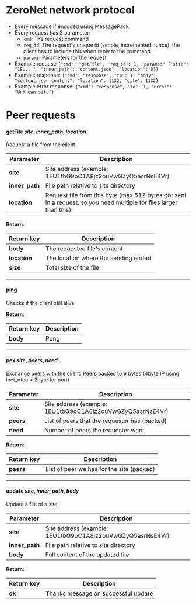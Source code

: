 # ZeroNet network protocol

 - Every message if encoded using [MessagePack](http://msgpack.org/)
 - Every request has 3 parameter: 
    * `cmd`: The request command
    * `req_id`: The request's unique id (simple, incremented nonce), the client has to include this when reply to the command
    * `params`: Parameters for the request
 - Example request: `{"cmd": "getFile", "req_id": 1, "params:" {"site": "1EU...", "inner_path": "content.json", "location": 0}}`
 - Example response: `{"cmd": "response", "to": 1, "body": "content.json content", "location": 1132, "site": 1132}`
 - Example error response: `{"cmd": "response", "to": 1, "error": "Unknown site"}`

# Peer requests

#### getFile _site_, _inner_path_, _location_
Request a file from the client

Parameter            | Description
                 --- | ---
**site**             | Site address (example: 1EU1tbG9oC1A8jz2ouVwGZyQ5asrNsE4Vr)
**inner_path**       | File path relative to site directory
**location**         | Request file from this byte (max 512 bytes got sent in a request, so you need multiple for files larger than this)

**Return**: 

Return key           | Description
                 --- | ---
**body**             | The requested file's content
**location**         | The location where the sending ended
**size**             | Total size of the file


---


#### ping
Checks if the client still alive

**Return**: 

Return key           | Description
                 --- | ---
**body**             | Pong


---


#### pex _site_, _peers_, _need_
Exchange peers with the client.
Peers packed to 6 bytes (4byte IP using inet_ntoa + 2byte for port)

Parameter            | Description
                 --- | ---
**site**             | Site address (example: 1EU1tbG9oC1A8jz2ouVwGZyQ5asrNsE4Vr)
**peers**            | List of peers that the requester has (packed)
**need**             | Number of peers the requester want

**Return**: 

Return key           | Description
                 --- | ---
**peers**            | List of peer we has for the site (packed)


---

#### update _site_, _inner_path_, _body_
Update a file of a site.


Parameter            | Description
                 --- | ---
**site**             | Site address (example: 1EU1tbG9oC1A8jz2ouVwGZyQ5asrNsE4Vr)
**inner_path**       | File path relative to site directory
**body**             | Full content of the updated file

**Return**: 

Return key           | Description
                 --- | ---
**ok**               | Thanks message on successful update
